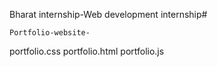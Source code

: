  Bharat internship-Web development internship#    
  
  
    Portfolio-website-
       
portfolio.css
portfolio.html
portfolio.js

